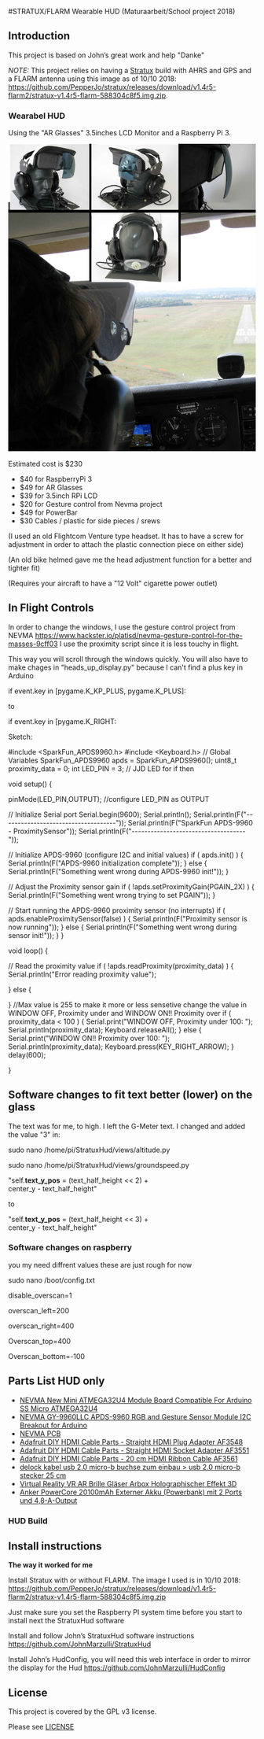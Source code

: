 #STRATUX/FLARM Wearable HUD (Maturaarbeit/School project 2018)

## Introduction

This project is based on John’s great work and help "Danke"

_*NOTE:*_ This project relies on having a [Stratux](http://stratux.me/) build with AHRS and GPS and a FLARM antenna using this image as of 10/10 2018: https://github.com/PepperJo/stratux/releases/download/v1.4r5-flarm2/stratux-v1.4r5-flarm-588304c8f5.img.zip.


### Wearabel HUD

Using the "AR Glasses" 3.5inches LCD Monitor and a Raspberry Pi 3.

![AR Glasses](media/hud_wearable.jpg)

Estimated cost is $230

- $40 for RaspberryPi 3
- $49 for AR Glasses 
- $39 for 3.5inch RPi LCD 
- $20 for Gesture control from Nevma project
- $49 for PowerBar
- $30 Cables / plastic for side pieces / srews

(I used an old Flightcom Venture type headset. It has to have a screw for adjustment in order to attach the plastic connection piece on either side)

(An old bike helmed gave me the head adjustment function for a better and tighter fit)

(Requires your aircraft to have a "12 Volt" cigarette power outlet)


## In Flight Controls

In order to change the windows, I use the gesture control project from NEVMA
https://www.hackster.io/platisd/nevma-gesture-control-for-the-masses-9cff03
I use the proximity script since it is less touchy in flight. 

This way you will scroll through the windows quickly. 
You will also have to make chages in "heads_up_display.py" because I can't find a plus key in Arduino

if event.key in [pygame.K_KP_PLUS, pygame.K_PLUS]:

to 

if event.key in [pygame.K_RIGHT:

Sketch:

#include <SparkFun_APDS9960.h>
#include <Keyboard.h>
// Global Variables
SparkFun_APDS9960 apds = SparkFun_APDS9960();
uint8_t proximity_data = 0;
int LED_PIN = 3; // JJD LED for if then

void setup() {

pinMode(LED_PIN,OUTPUT); //configure LED_PIN as OUTPUT 

 
 // Initialize Serial port
 Serial.begin(9600);
 Serial.println();
 Serial.println(F("------------------------------------"));
 Serial.println(F("SparkFun APDS-9960 - ProximitySensor"));
 Serial.println(F("------------------------------------"));
 
 // Initialize APDS-9960 (configure I2C and initial values)
 if ( apds.init() ) {
 Serial.println(F("APDS-9960 initialization complete"));
 } else {
 Serial.println(F("Something went wrong during APDS-9960 init!"));
 }
 
 // Adjust the Proximity sensor gain
 if ( !apds.setProximityGain(PGAIN_2X) ) {
 Serial.println(F("Something went wrong trying to set PGAIN"));
 }
 
 // Start running the APDS-9960 proximity sensor (no interrupts)
 if ( apds.enableProximitySensor(false) ) {
 Serial.println(F("Proximity sensor is now running"));
 } else {
 Serial.println(F("Something went wrong during sensor init!"));
 }
}

void loop() {
 
 // Read the proximity value
 if ( !apds.readProximity(proximity_data) ) {
 Serial.println("Error reading proximity value");
 
 } else {

 }
//Max value is 255 to make it more or less sensetive change the value in WINDOW OFF, Proximity under and WINDOW ON!! Proximity over 
 if ( proximity_data < 100 ) {
 Serial.print("WINDOW OFF, Proximity under 100: ");
 Serial.println(proximity_data); 
 Keyboard.releaseAll();
 } else {
 Serial.print("WINDOW ON!! Proximity over 100: ");
 Serial.println(proximity_data);
 Keyboard.press(KEY_RIGHT_ARROW);
 }
 delay(600);

}

## Software changes to fit text better (lower) on the glass

The text was for me, to high. I left the G-Meter text. I changed and added the value "3" in:

sudo nano /home/pi/StratuxHud/views/altitude.py

sudo nano /home/pi/StratuxHud/views/groundspeed.py


"self.__text_y_pos__ = (text_half_height << 2) + \
            center_y - text_half_height"
            
 to
 
 "self.__text_y_pos__ = (text_half_height << 3) + \
            center_y - text_half_height"

### Software changes on raspberry

you my need diffrent values these are just rough for now

sudo nano /boot/config.txt

disable_overscan=1

overscan_left=200

overscan_right=400

Overscan_top=400

Overscan_bottom=-100

## Parts List HUD only

- [NEVMA New Mini ATMEGA32U4 Module Board Compatible For Arduino SS Micro ATMEGA32U4](https://www.ebay.de/itm/New-Mini-ATMEGA32U4-Module-Board-Compatible-For-Arduino-SS-Micro-ATMEGA32U4/272546371430?ssPageName=STRK%3AMEBIDX%3AIT&_trksid=p2060353.m2749.l2649)
- [NEVMA GY-9960LLC APDS-9960 RGB and Gesture Sensor Module I2C Breakout for Arduino](https://www.amazon.com/Number-Rottay-Mechanical-Numeric-backlit/dp/B076FTSY6J/ref=sr_1_3?ie=UTF8&qid=1529215627&sr=8-3&keywords=mechanical+keypad)
- [NEVMA PCB](https://www.pcbway.com/project/shareproject/Nevma__Gesture_control_for_the_masses.html)
- [Adafruit DIY HDMI Cable Parts - Straight HDMI Plug Adapter AF3548](https://www.ebay.de/itm/Adafruit-DIY-HDMI-Cable-Parts-Straight-HDMI-Plug-Adapter-AF3548/273042335737?ssPageName=STRK%3AMEBIDX%3AIT&_trksid=p2060353.m2749.l2649)
- [Adafruit DIY HDMI Cable Parts - Straight HDMI Socket Adapter AF3551](https://www.ebay.de/itm/Adafruit-DIY-HDMI-Cable-Parts-Straight-HDMI-Socket-Adapter-AF3551/273026213365?ssPageName=STRK%3AMEBIDX%3AIT&_trksid=p2060353.m2749.l2649)
- [Adafruit DIY HDMI Cable Parts - 20 cm HDMI Ribbon Cable AF3561](https://www.ebay.de/itm/Adafruit-DIY-HDMI-Cable-Parts-20-cm-HDMI-Ribbon-Cable-AF3561/282810093975?ssPageName=STRK%3AMEBIDX%3AIT&_trksid=p2060353.m2749.l2649)
- [delock kabel usb 2.0 micro-b buchse zum einbau > usb 2.0 micro-b stecker 25 cm](https://www.ebay.de/itm/delock-kabel-usb-2-0-micro-b-buchse-zum-einbau-usb-2-0-micro-b-stecker-25-cm/162698540334?ssPageName=STRK%3AMEBIDX%3AIT&_trksid=p2060353.m2749.l2649)
- [Virtual Reality VR AR Brille Gläser Arbox Holographischer Effekt 3D](https://www.ebay.de/itm/Virtual-Reality-VR-AR-Brille-Gläser-Arbox-Holographischer-Effekt-3D/382299251509?ssPageName=STRK%3AMEBIDX%3AIT&_trksid=p2060353.m2749.l2649)
- [Anker PowerCore 20100mAh Externer Akku (Powerbank) mit 2 Ports und 4,8-A-Output](https://www.ebay.de/itm/Anker-PowerCore-20100mAh-Externer-Akku-Powerbank-mit-2-Ports-und-4-8-A-Output/253034763977?ssPageName=STRK%3AMEBIDX%3AIT&_trksid=p2060353.m2749.l2649)

### HUD Build

## Install instructions

 **The way it worked for me**
 
Install Stratux with or without FLARM. The image I used is in 10/10 2018: https://github.com/PepperJo/stratux/releases/download/v1.4r5-flarm2/stratux-v1.4r5-flarm-588304c8f5.img.zip

Just make sure you set the Raspberry PI system time before you start to install next the StratuxHud software

Install and follow John’s StratuxHud software instructions https://github.com/JohnMarzulli/StratuxHud

Install John’s HudConfig, you will need this web interface in order to mirror the display for the Hud https://github.com/JohnMarzulli/HudConfig

 
## License

This project is covered by the GPL v3 license.

Please see [LICENSE](LICENSE)
